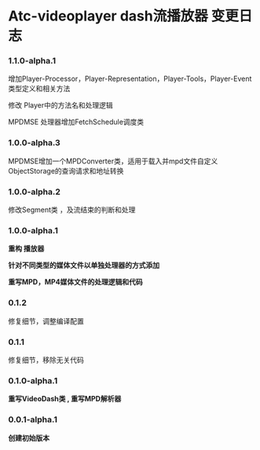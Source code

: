 # Atc-videoplayer dash流播放器 变更日志

### 1.1.0-alpha.1 

增加Player-Processor，Player-Representation，Player-Tools，Player-Event类型定义和相关方法

修改 Player中的方法名和处理逻辑

MPDMSE 处理器增加FetchSchedule调度类


### 1.0.0-alpha.3

MPDMSE增加一个MPDConverter类，适用于载入并mpd文件自定义ObjectStorage的查询请求和地址转换


### 1.0.0-alpha.2

修改Segment类 ，及流结束的判断和处理

### 1.0.0-alpha.1

**重构 播放器**

**针对不同类型的媒体文件以单独处理器的方式添加**

**重写MPD，MP4媒体文件的处理逻辑和代码**

### 0.1.2

修复细节，调整编译配置

### 0.1.1

修复细节，移除无关代码

### 0.1.0-alpha.1

**重写VideoDash类 , 重写MPD解析器**

### 0.0.1-alpha.1

**创建初始版本**
 